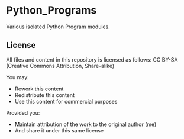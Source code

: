 Python_Programs
===============
Various isolated Python Program modules. 

## License
All files and content in this repository is licensed as follows:
CC BY-SA
(Creative Commons Attribution, Share-alike)

You may:
* Rework this content
* Redistribute this content
* Use this content for commercial purposes

Provided you:
* Maintain attribution of the work to the original author (me)
* And share it under this same license 

